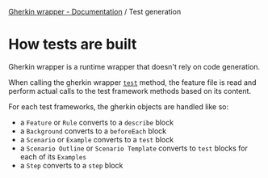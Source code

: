 [Gherkin wrapper - Documentation](./README.md) / Test generation

# How tests are built

Gherkin wrapper is a runtime wrapper that doesn't rely on code generation.

When calling the gherkin wrapper [`test`](../api/classes/common.Wrapper.md#test) method, the feature file is read and perform actual calls  to the test framework methods based on its content.

For each test frameworks, the gherkin objects are handled like so:
- a `Feature` or `Rule` converts to a `describe` block
- a `Background` converts to a `beforeEach` block
- a `Scenario` or `Example` converts to a `test` block
- a `Scenario Outline` or `Scenario Template` converts to `test` blocks for each of its `Examples`
- a `Step` converts to a `step` block

